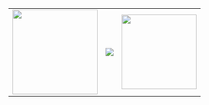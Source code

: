 <div id="image-table" align="center">
    <table>
        <tr>
            <td>
                <img src="https://i.gifer.com/XwI7.gif" width=170></a>
            </td>
            <td>
<img src="https://spotify-github-profile.kittinanx.com/api/view?uid=vittor.marx&cover_image=true&theme=novatorem&show_offline=false&background_color=121212&interchange=false&bar_color=58a6ff&bar_color_cover=false" />  
            </td>
            <td>
                <img src="https://img1.picmix.com/output/stamp/normal/5/0/7/8/1768705_2246d.gif" width=150></a>
            </td>
    </table>
</div>


